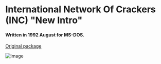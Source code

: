 # International Network Of Crackers (INC) "New Intro"

#### Written in 1992 August for MS-DOS.

[Original package](https://defacto2.net/f/b52a6ea)

![image](https://user-images.githubusercontent.com/513842/170969147-8501adf0-88f2-42d1-b05a-803625c1c614.png)
